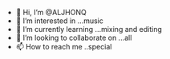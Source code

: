 - 👋 Hi, I’m @ALJHONQ
- 👀 I’m interested in ...music
- 🌱 I’m currently learning ...mixing and editing 
- 💞️ I’m looking to collaborate on ...all 
- 📫 How to reach me ..special

<!---
ALJHONQ/ALJHONQ is a ✨ special ✨ repository because its `README.md` (this file) appears on your GitHub profile.
You can click the Preview link to take a look at your changes.
--->
